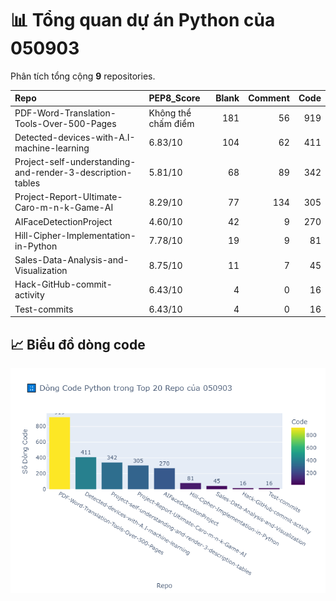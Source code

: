# 📊 Tổng quan dự án Python của 050903

Phân tích tổng cộng **9** repositories.

| Repo                                                       | PEP8_Score          |   Blank |   Comment |   Code |
|:-----------------------------------------------------------|:--------------------|--------:|----------:|-------:|
| PDF-Word-Translation-Tools-Over-500-Pages                  | Không thể chấm điểm |     181 |        56 |    919 |
| Detected-devices-with-A.I-machine-learning                 | 6.83/10             |     104 |        62 |    411 |
| Project-self-understanding-and-render-3-description-tables | 5.81/10             |      68 |        89 |    342 |
| Project-Report-Ultimate-Caro-m-n-k-Game-AI                 | 8.29/10             |      77 |       134 |    305 |
| AIFaceDetectionProject                                     | 4.60/10             |      42 |         9 |    270 |
| Hill-Cipher-Implementation-in-Python                       | 7.78/10             |      19 |         9 |     81 |
| Sales-Data-Analysis-and-Visualization                      | 8.75/10             |      11 |         7 |     45 |
| Hack-GitHub-commit-activity                                | 6.43/10             |       4 |         0 |     16 |
| Test-commits                                               | 6.43/10             |       4 |         0 |     16 |

## 📈 Biểu đồ dòng code

![Biểu đồ dòng code](chart.png)

